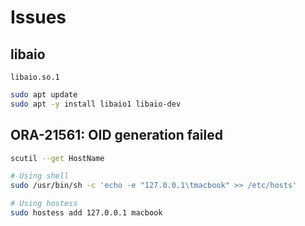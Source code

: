 # Issues

## libaio

```log
libaio.so.1
```

```sh
sudo apt update
sudo apt -y install libaio1 libaio-dev
```

## ORA-21561: OID generation failed

```sh
scutil --get HostName
```

```sh
# Using shell
sudo /usr/bin/sh -c 'echo -e "127.0.0.1\tmacbook" >> /etc/hosts'

# Using hostess
sudo hostess add 127.0.0.1 macbook
```
